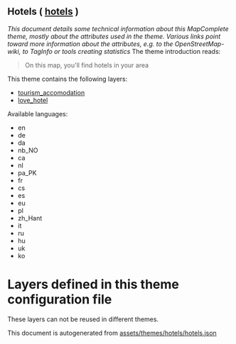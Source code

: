 [//]: # (WARNING: this file is automatically generated. Please find the sources at the bottom and edit those sources)

## Hotels ( [hotels](https://mapcomplete.org/hotels) )
_This document details some technical information about this MapComplete theme, mostly about the attributes used in the theme. Various links point toward more information about the attributes, e.g. to the OpenStreetMap-wiki, to TagInfo or tools creating statistics_
The theme introduction reads:

> On this map, you'll find hotels in your area

This theme contains the following layers:

 - [tourism_accomodation](../Layers/tourism_accomodation.md)
 - [love_hotel](../Layers/love_hotel.md)

Available languages:

 - en
 - de
 - da
 - nb_NO
 - ca
 - nl
 - pa_PK
 - fr
 - cs
 - es
 - eu
 - pl
 - zh_Hant
 - it
 - ru
 - hu
 - uk
 - ko

# Layers defined in this theme configuration file
These layers can not be reused in different themes.


This document is autogenerated from [assets/themes/hotels/hotels.json](https://source.mapcomplete.org/MapComplete/MapComplete/src/branch/develop/assets/themes/hotels/hotels.json)
